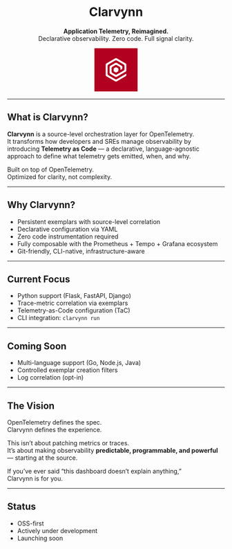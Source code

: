 <h1 align="center">
  Clarvynn
</h1>

<p align="center">
  <strong>Application Telemetry, Reimagined.</strong><br>
  Declarative observability. Zero code. Full signal clarity.
</p>

<p align="center">
  <img src="https://raw.githubusercontent.com/clarvynn/.github/main/assets/logo.jpg" alt="Clarvynn logo" width="100" />
</p>

---

## What is Clarvynn?

**Clarvynn** is a source-level orchestration layer for OpenTelemetry.  
It transforms how developers and SREs manage observability by introducing **Telemetry as Code** — a declarative, language-agnostic approach to define what telemetry gets emitted, when, and why.

Built on top of OpenTelemetry.  
Optimized for clarity, not complexity.

---

## Why Clarvynn?

- Persistent exemplars with source-level correlation
- Declarative configuration via YAML
- Zero code instrumentation required
- Fully composable with the Prometheus + Tempo + Grafana ecosystem
- Git-friendly, CLI-native, infrastructure-aware

---

## Current Focus

- Python support (Flask, FastAPI, Django)
- Trace-metric correlation via exemplars
- Telemetry-as-Code configuration (TaC)
- CLI integration: `clarvynn run`

---

## Coming Soon

- Multi-language support (Go, Node.js, Java)
- Controlled exemplar creation filters
- Log correlation (opt-in)

---

## The Vision

OpenTelemetry defines the spec.  
Clarvynn defines the experience.

This isn’t about patching metrics or traces.  
It’s about making observability **predictable, programmable, and powerful** — starting at the source.

If you’ve ever said “this dashboard doesn’t explain anything,”  
Clarvynn is for you.

---

## Status

- OSS-first  
- Actively under development  
- Launching soon  
